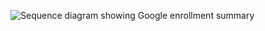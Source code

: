 <div class="common-image-format">

![Sequence diagram showing Google enrollment summary](/img/authenticators/authenticators-google-enrollment-summary.png)

</div>